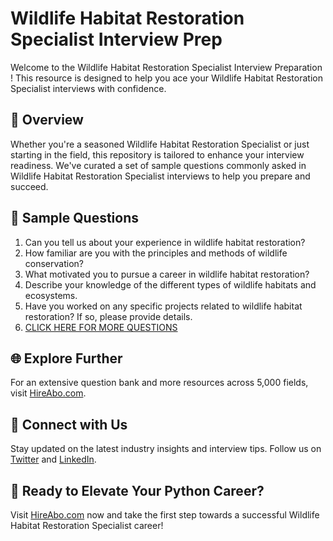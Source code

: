 # Wildlife Habitat Restoration Specialist Interview Prep

Welcome to the Wildlife Habitat Restoration Specialist Interview Preparation ! This resource is designed to help you ace your Wildlife Habitat Restoration Specialist interviews with confidence.

## 🚀 Overview

Whether you're a seasoned Wildlife Habitat Restoration Specialist or just starting in the field, this repository is tailored to enhance your interview readiness. We've curated a set of sample questions commonly asked in Wildlife Habitat Restoration Specialist interviews to help you prepare and succeed.

## 📝 Sample Questions

1. Can you tell us about your experience in wildlife habitat restoration?
2. How familiar are you with the principles and methods of wildlife conservation?
3. What motivated you to pursue a career in wildlife habitat restoration?
4. Describe your knowledge of the different types of wildlife habitats and ecosystems.
5. Have you worked on any specific projects related to wildlife habitat restoration? If so, please provide details.
6. [CLICK HERE FOR MORE QUESTIONS](https://hireabo.com/job/10_3_45/Wildlife%20Habitat%20Restoration%20Specialist)

## 🌐 Explore Further

For an extensive question bank and more resources across 5,000 fields, visit [HireAbo.com](https://www.hireabo.com).

## 📱 Connect with Us

Stay updated on the latest industry insights and interview tips. Follow us on [Twitter](https://twitter.com/hireabo) and [LinkedIn](https://www.linkedin.com/in/hire-abo-3609972a8/).

## 🚀 Ready to Elevate Your Python Career?

Visit [HireAbo.com](https://www.hireabo.com) now and take the first step towards a successful Wildlife Habitat Restoration Specialist career!